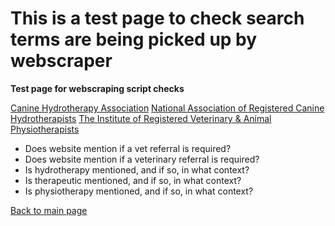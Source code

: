 # This is a test page to check search terms are being picked up by webscraper

**Test page for webscraping script checks**

[Canine Hydrotherapy Association](https://www.canine-hydrotherapy.org/) 
[National Association of Registered Canine Hydrotherapists](https://www.narch.org.uk/)
[The Institute of Registered Veterinary & Animal Physiotherapists](https://www.irvap.org.uk/)

* Does website mention if a vet referral is required?
* Does website mention if a veterinary referral is required?
* Is hydrotherapy mentioned, and if so, in what context?
* Is therapeutic mentioned, and if so, in what context?
* Is physiotherapy mentioned, and if so, in what context?

[Back to main page](https://chrisdnewton.github.io/)



